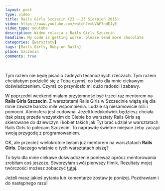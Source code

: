 ```yaml
---
layout: post
type: video
title: Rails Girls Szczecin (22 – 23 Sierpień 2015)
video: https://www.youtube.com/watch?v=UVAF7ndEJyE
video_type: youtube
description: Wideo relacja z Rails Girls Szczecin
headline: My code is getting worse, please send more chocolate
categories: [warsztaty]
tags: [Rails Girls, Ruby on Rails]
place: Szczecin
comments: true
---
```


<br>
Tym razem nie będę pisać o żadnych technicznych rzeczach. Tym razem chciałabym podzielić się z Tobą czymś, co było dla mnie ciekawym doświadczeniem. Czymś co przyniosło mi dużo radości i zabawy.

W poprzedni weekend miałam przyjemność być trzeci raz mentorem na **Rails Girls Szczecin**. Z warsztatami Rails Girls w Szczecinie wiążą się dla mnie zawsze bardzo miłe wspomnienia. Ludzie są niesamowicie mili i pomocni. Atmosfera jest cudowna. Jeżeli kiedykolwiek będziesz chciała (tak piszę przede wszystkim do Ciebie bo warsztaty Rails Girls są skierowane do dziewczyn i kobiet takich jak Ty) brać udział w warsztatach Rails Girls to polecam Szczecin. To naprawdę świetne miejsce żeby zacząć swoją przygodę z programowaniem.

OK, ale przecież wielokrotnie byłam już mentorem na warsztatach **Rails Girls**. Dlaczego właśnie o tych warsztatach piszę?

To było dla mnie ciekawe doświadczenie ponieważ oprócz mentorowania zrobiłam coś jeszcze. Stworzyłam swój pierwszy filmik. Rezultaty mojej twórczości możesz zobaczyć [tutaj](https://www.youtube.com/watch?v=UVAF7ndEJyE).

Jeżeli masz jakieś pytania lub komentarze zostaw je poniżej. Pozdrawiam i do następnego razu!

